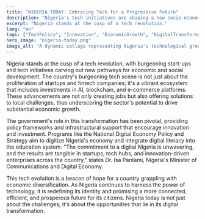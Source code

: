 ```yaml
---
title: "NIGERIA TODAY: Embracing Tech for a Progressive Future"
description: "Nigeria's tech initiatives are shaping a new socio-economic landscape, fostering development and innovation."
excerpt: "Nigeria stands at the cusp of a tech revolution."
lang: "en"
tags: ["TechPolicy", "Innovation", "EconomicGrowth", "DigitalTransformation", "Nigeria"]
hero_image: "nigeria-today.png"
image_alt: "A dynamic collage representing Nigeria's technological growth"
---
```


Nigeria stands at the cusp of a tech revolution, with burgeoning start-ups and tech initiatives carving out new pathways for economic and social development. The country's burgeoning tech scene is not just about the proliferation of startups and fintech companies; it's a vibrant ecosystem that includes investments in AI, blockchain, and e-commerce platforms. These advancements are not only creating jobs but also offering solutions to local challenges, thus underscoring the sector's potential to drive substantial economic growth.

The government's role in this transformation has been pivotal, providing policy frameworks and infrastructural support that encourage innovation and investment. Programs like the National Digital Economy Policy and Strategy aim to digitize Nigeria's economy and integrate digital literacy into the education system. "The commitment to a digital Nigeria is unwavering, and the results are tangible in startups, tech hubs, and innovation-driven enterprises across the country," states Dr. Isa Pantami, Nigeria's Minister of Communications and Digital Economy.

This tech evolution is a beacon of hope for a country grappling with economic diversification. As Nigeria continues to harness the power of technology, it is redefining its identity and promising a more connected, efficient, and prosperous future for its citizens. Nigeria today is not just about the challenges; it's about the opportunities that lie in its digital transformation.